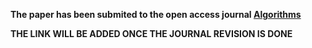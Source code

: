 **The paper has been submited to the open access journal [Algorithms](https://www.mdpi.com/journal/algorithms)**

**THE LINK WILL BE ADDED ONCE THE JOURNAL REVISION IS DONE**

